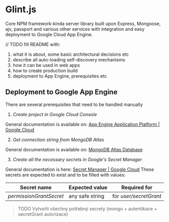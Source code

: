 # Glint.js
Core NPM framework-kinda server library built upon Express, Mongoose, ajv, passport and various other services with integration and easy deployment to Google Cloud App Engine.

// TODO fill README with:
1) what it is about, some basic architectural decisions etc
2) describe all auto-loading self-discovery mechanisms
3) how it can be used in web apps
4) how to create production build
5) deployment to App Engine, prerequisites etc

## Deployment to Google App Engine

There are several prerequisites that need to be handled manually

1) *Create project in Google Cloud Console*

General documentation is available on: [App Engine Application Platform | Google Cloud](https://cloud.google.com/appengine)

2) *Get connection string from MongoDB Atlas*

General documentation is available on: [MongoDB Atlas Database](https://www.mongodb.com/atlas/database)

3) *Create all the necessary secrets in Google's Secret Manager*

General documentation is here: [Secret Manager | Google Cloud](https://cloud.google.com/secret-manager)
These secrets are expected to exist and to be filled with values:

<table>
    <thead>
        <tr>
            <th>Secret name</th>
            <th>Expected value</th>
            <th>Required for</th>
        </tr>
    </thead>
    <tbody>
        <tr>
            <td><em>permissionGrantSecret</em></td>
            <td>any safe string</td>
            <td>for <em>user/secretGrant</em></td>
        </tr>
    </tbody>
</table>

> TODO Vytvořit všechny potřebný secrety (mongo + autentikace + secretGrant autorizace)
